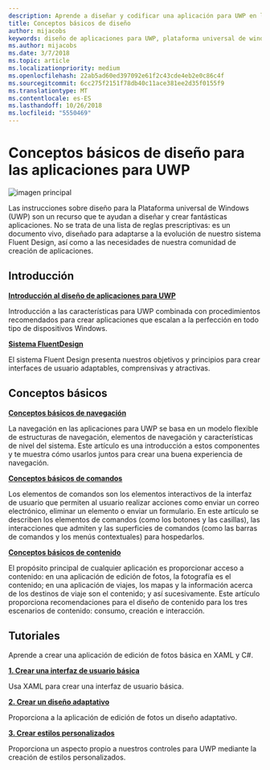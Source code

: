 ```yaml
---
description: Aprende a diseñar y codificar una aplicación para UWP en la que resulte fácil navegar y cuyo aspecto sea perfecto en varios dispositivos y tamaños de pantalla.
title: Conceptos básicos de diseño
author: mijacobs
keywords: diseño de aplicaciones para UWP, plataforma universal de windows, diseño de aplicaciones, interfaz
ms.author: mijacobs
ms.date: 3/7/2018
ms.topic: article
ms.localizationpriority: medium
ms.openlocfilehash: 22ab5ad60ed397092e61f2c43cde4eb2e0c86c4f
ms.sourcegitcommit: 6cc275f2151f78db40c11ace381ee2d35f0155f9
ms.translationtype: MT
ms.contentlocale: es-ES
ms.lasthandoff: 10/26/2018
ms.locfileid: "5550469"
---
```

# <a name="design-basics-for-uwp-apps"></a>Conceptos básicos de diseño para las aplicaciones para UWP

![imagen principal](images/header-design-basics.svg)

Las instrucciones sobre diseño para la Plataforma universal de Windows (UWP) son un recurso que te ayudan a diseñar y crear fantásticas aplicaciones. No se trata de una lista de reglas prescriptivas: es un documento vivo, diseñado para adaptarse a la evolución de nuestro sistema Fluent Design, así como a las necesidades de nuestra comunidad de creación de aplicaciones. 

## <a name="overview"></a>Introducción

[**Introducción al diseño de aplicaciones para UWP**](design-and-ui-intro.md)

Introducción a las características para UWP combinada con procedimientos recomendados para crear aplicaciones que escalan a la perfección en todo tipo de dispositivos Windows.

[**Sistema FluentDesign**](../fluent-design-system/index.md)

El sistema Fluent Design presenta nuestros objetivos y principios para crear interfaces de usuario adaptables, comprensivas y atractivas.

## <a name="basics"></a>Conceptos básicos

[**Conceptos básicos de navegación**](navigation-basics.md)

La navegación en las aplicaciones para UWP se basa en un modelo flexible de estructuras de navegación, elementos de navegación y características de nivel del sistema. Este artículo es una introducción a estos componentes y te muestra cómo usarlos juntos para crear una buena experiencia de navegación.

[**Conceptos básicos de comandos**](commanding-basics.md)

Los elementos de comandos son los elementos interactivos de la interfaz de usuario que permiten al usuario realizar acciones como enviar un correo electrónico, eliminar un elemento o enviar un formulario. En este artículo se describen los elementos de comandos (como los botones y las casillas), las interacciones que admiten y las superficies de comandos (como las barras de comandos y los menús contextuales) para hospedarlos.

[**Conceptos básicos de contenido**](content-basics.md)

El propósito principal de cualquier aplicación es proporcionar acceso a contenido: en una aplicación de edición de fotos, la fotografía es el contenido; en una aplicación de viajes, los mapas y la información acerca de los destinos de viaje son el contenido; y así sucesivamente. Este artículo proporciona recomendaciones para el diseño de contenido para los tres escenarios de contenido: consumo, creación e interacción.

## <a name="tutorials"></a>Tutoriales

Aprende a crear una aplicación de edición de fotos básica en XAML y C#.
<!-- <img src="images/landing-page/photolab-50.png" style="{height: 339px}" alt=" " /> -->

[**1. Crear una interfaz de usuario básica**](xaml-basics-ui.md)

Usa XAML para crear una interfaz de usuario básica.

[**2. Crear un diseño adaptativo**](xaml-basics-adaptive-layout.md)

Proporciona a la aplicación de edición de fotos un diseño adaptativo.

[**3. Crear estilos personalizados**](xaml-basics-style.md)

Proporciona un aspecto propio a nuestros controles para UWP mediante la creación de estilos personalizados.
